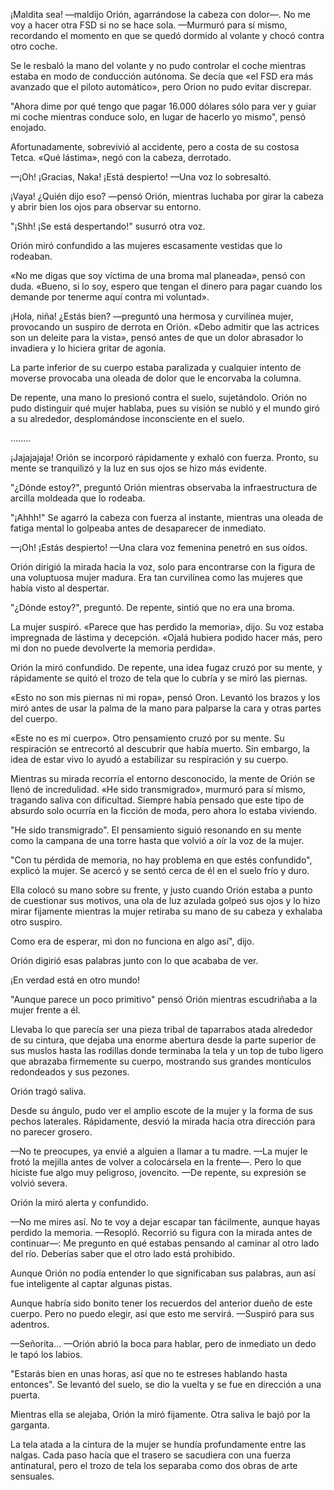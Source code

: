 
¡Maldita sea! —maldijo Orión, agarrándose la cabeza con dolor—. No me voy a hacer otra FSD si no se hace sola. —Murmuró para sí mismo, recordando el momento en que se quedó dormido al volante y chocó contra otro coche.

Se le resbaló la mano del volante y no pudo controlar el coche mientras estaba en modo de conducción autónoma. Se decía que «el FSD era más avanzado que el piloto automático», pero Orion no pudo evitar discrepar.

"Ahora dime por qué tengo que pagar 16.000 dólares sólo para ver y guiar mi coche mientras conduce solo, en lugar de hacerlo yo mismo", pensó enojado.

Afortunadamente, sobrevivió al accidente, pero a costa de su costosa Tetca. «Qué lástima», negó con la cabeza, derrotado.

—¡Oh! ¡Gracias, Naka! ¡Está despierto! —Una voz lo sobresaltó.

¡Vaya! ¿Quién dijo eso? —pensó Orión, mientras luchaba por girar la cabeza y abrir bien los ojos para observar su entorno.

"¡Shh! ¡Se está despertando!" susurró otra voz.

Orión miró confundido a las mujeres escasamente vestidas que lo rodeaban.

«No me digas que soy víctima de una broma mal planeada», pensó con duda. «Bueno, si lo soy, espero que tengan el dinero para pagar cuando los demande por tenerme aquí contra mi voluntad».

¡Hola, niña! ¿Estás bien? —preguntó una hermosa y curvilínea mujer, provocando un suspiro de derrota en Orión. «Debo admitir que las actrices son un deleite para la vista», pensó antes de que un dolor abrasador lo invadiera y lo hiciera gritar de agonía.

La parte inferior de su cuerpo estaba paralizada y cualquier intento de moverse provocaba una oleada de dolor que le encorvaba la columna.

De repente, una mano lo presionó contra el suelo, sujetándolo. Orión no pudo distinguir qué mujer hablaba, pues su visión se nubló y el mundo giró a su alrededor, desplomándose inconsciente en el suelo.

….....

¡Jajajajaja! Orión se incorporó rápidamente y exhaló con fuerza. Pronto, su mente se tranquilizó y la luz en sus ojos se hizo más evidente.

"¿Dónde estoy?", preguntó Orión mientras observaba la infraestructura de arcilla moldeada que lo rodeaba.

"¡Ahhh!" Se agarró la cabeza con fuerza al instante, mientras una oleada de fatiga mental lo golpeaba antes de desaparecer de inmediato.

—¡Oh! ¡Estás despierto! —Una clara voz femenina penetró en sus oídos.

Orión dirigió la mirada hacia la voz, solo para encontrarse con la figura de una voluptuosa mujer madura. Era tan curvilínea como las mujeres que había visto al despertar.

"¿Dónde estoy?", preguntó. De repente, sintió que no era una broma.

La mujer suspiró. «Parece que has perdido la memoria», dijo. Su voz estaba impregnada de lástima y decepción. «Ojalá hubiera podido hacer más, pero mi don no puede devolverte la memoria perdida».

Orión la miró confundido. De repente, una idea fugaz cruzó por su mente, y rápidamente se quitó el trozo de tela que lo cubría y se miró las piernas.

«Esto no son mis piernas ni mi ropa», pensó Oron. Levantó los brazos y los miró antes de usar la palma de la mano para palparse la cara y otras partes del cuerpo.

«Este no es mi cuerpo». Otro pensamiento cruzó por su mente. Su respiración se entrecortó al descubrir que había muerto. Sin embargo, la idea de estar vivo lo ayudó a estabilizar su respiración y su cuerpo.

Mientras su mirada recorría el entorno desconocido, la mente de Orión se llenó de incredulidad. «He sido transmigrado», murmuró para sí mismo, tragando saliva con dificultad. Siempre había pensado que este tipo de absurdo solo ocurría en la ficción de moda, pero ahora lo estaba viviendo.

"He sido transmigrado". El pensamiento siguió resonando en su mente como la campana de una torre hasta que volvió a oír la voz de la mujer.

"Con tu pérdida de memoria, no hay problema en que estés confundido", explicó la mujer. Se acercó y se sentó cerca de él en el suelo frío y duro.

Ella colocó su mano sobre su frente, y justo cuando Orión estaba a punto de cuestionar sus motivos, una ola de luz azulada golpeó sus ojos y lo hizo mirar fijamente mientras la mujer retiraba su mano de su cabeza y exhalaba otro suspiro.

Como era de esperar, mi don no funciona en algo así", dijo.

Orión digirió esas palabras junto con lo que acababa de ver.

¡En verdad está en otro mundo!

"Aunque parece un poco primitivo" pensó Orión mientras escudriñaba a la mujer frente a él.

Llevaba lo que parecía ser una pieza tribal de taparrabos atada alrededor de su cintura, que dejaba una enorme abertura desde la parte superior de sus muslos hasta las rodillas donde terminaba la tela y un top de tubo ligero que abrazaba firmemente su cuerpo, mostrando sus grandes montículos redondeados y sus pezones.

Orión tragó saliva.

Desde su ángulo, pudo ver el amplio escote de la mujer y la forma de sus pechos laterales. Rápidamente, desvió la mirada hacia otra dirección para no parecer grosero.

—No te preocupes, ya envié a alguien a llamar a tu madre. —La mujer le frotó la mejilla antes de volver a colocársela en la frente—. Pero lo que hiciste fue algo muy peligroso, jovencito. —De repente, su expresión se volvió severa.

Orión la miró alerta y confundido.

—No me mires así. No te voy a dejar escapar tan fácilmente, aunque hayas perdido la memoria. —Resopló. Recorrió su figura con la mirada antes de continuar—: Me pregunto en qué estabas pensando al caminar al otro lado del río. Deberías saber que el otro lado está prohibido.

Aunque Orión no podía entender lo que significaban sus palabras, aun así fue inteligente al captar algunas pistas.

Aunque habría sido bonito tener los recuerdos del anterior dueño de este cuerpo. Pero no puedo elegir, así que esto me servirá. —Suspiró para sus adentros.

—Señorita… —Orión abrió la boca para hablar, pero de inmediato un dedo le tapó los labios.

"Estarás bien en unas horas, así que no te estreses hablando hasta entonces". Se levantó del suelo, se dio la vuelta y se fue en dirección a una puerta.

Mientras ella se alejaba, Orión la miró fijamente. Otra saliva le bajó por la garganta.

La tela atada a la cintura de la mujer se hundía profundamente entre las nalgas. Cada paso hacía que el trasero se sacudiera con una fuerza antinatural, pero el trozo de tela los separaba como dos obras de arte sensuales.